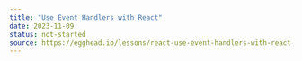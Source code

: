 ```yaml
---
title: "Use Event Handlers with React"
date: 2023-11-09
status: not-started
source: https://egghead.io/lessons/react-use-event-handlers-with-react-ab060351
---
```

